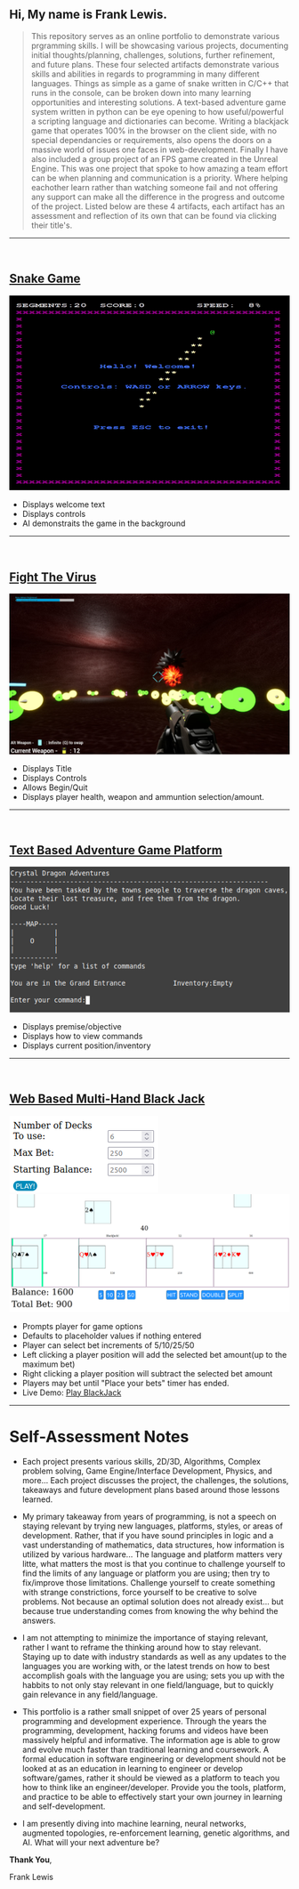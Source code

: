 ## Hi, My name is Frank Lewis.
>This repository serves as an online portfolio to demonstrate various prgramming skills. I will be showcasing various projects, documenting initial thoughts/planning, challenges, solutions, further refinement, and future plans. These four selected artifacts demonstrate various skills and abilities in regards to programming in many different languages. Things as simple as a game of snake written in C/C++ that runs in the console, can be broken down into many learning opportunities and interesting solutions. A text-based adventure game system written in python can be eye opening to how useful/powerful a scripting language and dictionaries can become. Writing a blackjack game that operates 100% in the browser on the client side, with no special dependancies or requirements, also opens the doors on a massive world of issues one faces in web-development. Finally I have also included a group project of an FPS game created in the Unreal Engine. This was one project that spoke to how amazing a team effort can be when planning and communication is a priority. Where helping eachother learn rather than watching someone fail and not offering any support can make all the difference in the progress and outcome of the project. Listed below are these 4 artifacts, each artifact has an assessment and reflection of its own that can be found via clicking their title's.

---
<br>

## [Snake Game](SnakeGame)
![Screenshot of SnakeGame](SnakeGame/Win/ScreenShots/Intro-demo.png)

- Displays welcome text
- Displays controls
- AI demonstraits the game in the background

---
<br>

## [Fight The Virus](FightTheVirus)
![Screenshot of FTV](FightTheVirus/ScreenShots/FtV.png)

- Displays Title
- Displays Controls
- Allows Begin/Quit
- Displays player health, weapon and ammuntion selection/amount.

---
<br>

## [Text Based Adventure Game Platform](TextBasedAdventureGame)
![Screenshot of TextAdventure Intro](TextBasedAdventureGame/ScreenShots/intro.png)

- Displays premise/objective
- Displays how to view commands
- Displays current position/inventory

---
<br>

## [Web Based Multi-Hand Black Jack](BlackJack)
![Screenshot of blackjack play screen](BlackJack/ScreenShots/bjBegin.png)
![Sample Game PLay](BlackJack/ScreenShots/BJGP.png)

- Prompts player for game options
- Defaults to placeholder values if nothing entered
- Player can select bet increments of 5/10/25/50
- Left clicking a player position will add the selected bet amount(up to the maximum bet)
- Right clicking a player position will subtract the selected bet amount
- Players may bet until "Place your bets" timer has ended. 
- Live Demo: [Play BlackJack](https://fjlj.xyz)

---

# Self-Assessment Notes
- Each project presents various skills, 2D/3D, Algorithms, Complex problem solving, Game Engine/Interface Development, Physics, and more... Each project discusses the project, the challenges, the solutions, takeaways and future development plans based around those lessons learned.

- My primary takeaway from years of programming, is not a speech on staying relevant by trying new languages, platforms, styles, or areas of development. Rather, that if you have sound principles in logic and a vast understanding of mathematics, data structures, how information is utilized by various hardware... The language and platform matters very litte, what matters the most is that you continue to challenge yourself to find the limits of any language or platform you are using; then try to fix/improve those limitations. Challenge yourself to create something with strange constrictions, force yourself to be creative to solve problems. Not because an optimal solution does not already exist... but because true understanding comes from knowing the why behind the answers.

- I am not attempting to minimize the importance of staying relevant, rather I want to reframe the thinking around how to stay relevant. Staying up to date with industry standards as well as any updates to the languages you are working with, or the latest trends on how to best accomplish goals with the language you are using; sets you up with the habbits to not only stay relevant in one field/language, but to quickly gain relevance in any field/language.

- This portfolio is a rather small snippet of over 25 years of personal programming and development experience. Through the years the programming, development, hacking forums and videos have been massively helpful and informative. The information age is able to grow and evolve much faster than traditional learning and coursework. A formal education in software engineering or development should not be looked at as an education in learning to engineer or develop software/games, rather it should be viewed as a platform to teach you how to think like an engineer/developer. Provide you the tools, platform, and practice to be able to effectively start your own journey in learning and self-development.

- I am presently diving into machine learning, neural networks, augmented topologies, re-enforcement learning, genetic algorithms, and AI. What will your next adventure be?

**Thank You**,

Frank Lewis